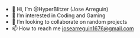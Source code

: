 - 👋 Hi, I’m @HyperBlitzer (Jose Arreguin)
- 👀 I’m interested in Coding and Gaming
- 💞️ I’m looking to collaborate on random projects
- 📫 How to reach me josearreguin1676@gmail.com

<!---
HyperBlitzer/HyperBlitzer is a ✨ special ✨ repository because its `README.md` (this file) appears on your GitHub profile.
You can click the Preview link to take a look at your changes.
--->
